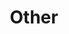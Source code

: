 ---
layout: page
title: Other
nav: true
nav_order: 6
dropdown: true
children: 
    - title: Notes
      permalink: /notes/
    # - title: divider
    # - title: projects
    #   permalink: /projects/
---